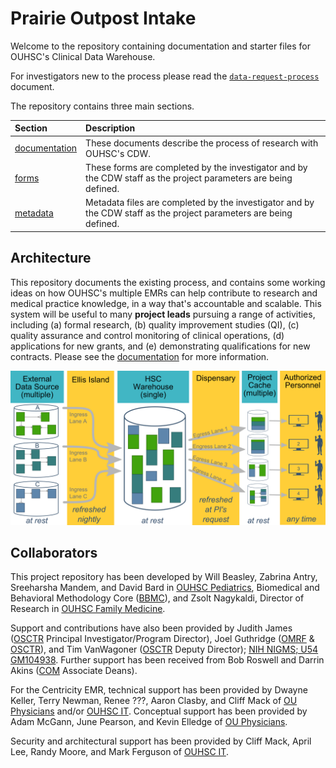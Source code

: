 Prairie Outpost Intake
===============================================

Welcome to the repository containing documentation and starter files for OUHSC's Clinical Data Warehouse.

For investigators new to the process please read the   [`data-request-process`](data-request-process.csv) document.

The repository contains three main sections.

| Section | Description |
| :------ | :---------- |
| [documentation](./documentation/) | These documents describe the process of research with OUHSC's CDW. |
| [forms](./forms/) | These forms are completed by the investigator and by the CDW staff as the project parameters are being defined.  |
| [metadata](./metadata/) | Metadata files are completed by the investigator and by the CDW staff as the project parameters are being defined. |


Architecture
--------------------------------
This repository documents the existing process, and contains some working ideas on how OUHSC's multiple EMRs can help contribute to research and medical practice knowledge, in a way that's accountable and scalable.  This system will be useful to many **project leads** pursuing a range of activities, including (a) formal research, (b) quality improvement studies (QI), (c) quality assurance and control monitoring of clinical operations, (d) applications for new grants, and (e) demonstrating qualifications for new contracts.  Please see the [documentation](./documentation/) for more information.

<img src="./documentation/architecture/images/global.png" style="width: 2000px;"/>

Collaborators
--------------------------------
This project repository has been developed by Will Beasley, Zabrina Antry, Sreeharsha Mandem, and David Bard in [OUHSC Pediatrics](http://www.oumedicine.com/pediatrics), Biomedical and Behavioral Methodology Core ([BBMC](http://www.ouhsc.edu/BBMC/)), and Zsolt Nagykaldi, Director of Research in [OUHSC Family Medicine](http://www.oumedicine.com/familymedicine).

Support and contributions have also been provided by Judith James ([OSCTR](http://osctr.ouhsc.edu/) Principal Investigator/Program Director), Joel Guthridge ([OMRF](http://omrf.org/) & [OSCTR](http://osctr.ouhsc.edu/)), and Tim VanWagoner ([OSCTR](http://osctr.ouhsc.edu/) Deputy Director); [NIH NIGMS; U54 GM104938](http://grantome.com/grant/NIH/U54-GM104938).  Further support has been received from Bob Roswell and Darrin Akins ([COM](http://www.oumedicine.com/collegeofmedicine) Associate Deans).

For the Centricity EMR, technical support has been provided by Dwayne Keller, Terry Newman, Renee ???, Aaron Clasby, and Cliff Mack of [OU Physicians](https://www.oumedicine.com/ouphysicians) and/or [OUHSC IT](http://it.ouhsc.edu/).  Conceptual support has been provided by Adam McGann, June Pearson, and Kevin Elledge of [OU Physicians](https://www.oumedicine.com/ouphysicians).

Security and architectural support has been provided by Cliff Mack, April Lee, Randy Moore, and Mark Ferguson of [OUHSC IT](http://it.ouhsc.edu/).
